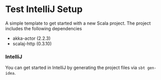 # Test IntelliJ Setup

A simple template to get started with a new Scala project.
The project includes the following dependencies

+ akka-actor (2.2.3)
+ scalaj-http (0.3.10)


### IntelliJ

You can get started in IntelliJ by generating the project files
via `sbt gen-idea`.
